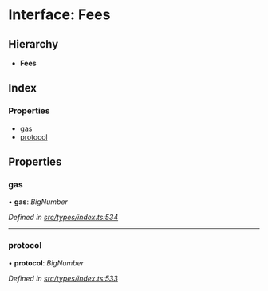 # Interface: Fees

## Hierarchy

* **Fees**

## Index

### Properties

* [gas](fees.md#gas)
* [protocol](fees.md#protocol)

## Properties

###  gas

• **gas**: *BigNumber*

*Defined in [src/types/index.ts:534](https://github.com/PolymathNetwork/polymesh-sdk/blob/c77f6a3e/src/types/index.ts#L534)*

___

###  protocol

• **protocol**: *BigNumber*

*Defined in [src/types/index.ts:533](https://github.com/PolymathNetwork/polymesh-sdk/blob/c77f6a3e/src/types/index.ts#L533)*
